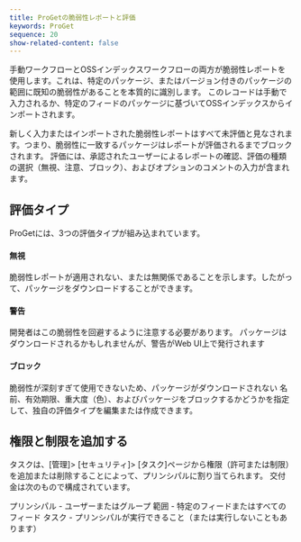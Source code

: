 ```yaml
---
title: ProGetの脆弱性レポートと評価
keywords: ProGet
sequence: 20
show-related-content: false
---
```


手動ワークフローとOSSインデックスワークフローの両方が脆弱性レポートを使用します。これは、特定のパッケージ、またはバージョン付きのパッケージの範囲に既知の脆弱性があることを本質的に識別します。 このレコードは手動で入力されるか、特定のフィードのパッケージに基づいてOSSインデックスからインポートされます。

新しく入力またはインポートされた脆弱性レポートはすべて未評価と見なされます。つまり、脆弱性に一致するパッケージはレポートが評価されるまでブロックされます。 評価には、承認されたユーザーによるレポートの確認、評価の種類の選択（無視、注意、ブロック）、およびオプションのコメントの入力が含まれます。


## 評価タイプ

ProGetには、3つの評価タイプが組み込まれています。

#### 無視
脆弱性レポートが適用されない、または無関係であることを示します。したがって、パッケージをダウンロードすることができます。

#### 警告
開発者はこの脆弱性を回避するように注意する必要があります。 パッケージはダウンロードされるかもしれませんが、警告がWeb UI上で発行されます

#### ブロック
脆弱性が深刻すぎて使用できないため、パッケージがダウンロードされない
名前、有効期限、重大度（色）、およびパッケージをブロックするかどうかを指定して、独自の評価タイプを編集または作成できます。

## 権限と制限を追加する
タスクは、[管理]> [セキュリティ]> [タスク]ページから権限（許可または制限）を追加または削除することによって、プリンシパルに割り当てられます。 交付金は次のもので構成されています。

プリンシパル - ユーザーまたはグループ
範囲 - 特定のフィードまたはすべてのフィード
タスク - プリンシパルが実行できること（または実行しないこともあります）
